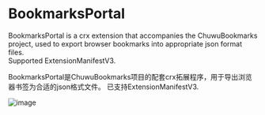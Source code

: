 # BookmarksPortal
BookmarksPortal is a crx extension that accompanies the ChuwuBookmarks project, used to export browser bookmarks into appropriate json format files.  
Supported ExtensionManifestV3.

BookmarksPortal是ChuwuBookmarks项目的配套crx拓展程序，用于导出浏览器书签为合适的json格式文件。
已支持ExtensionManifestV3.


![image](https://github.com/user-attachments/assets/8f5926d1-ea9d-4f61-86b7-cd1137259366)
